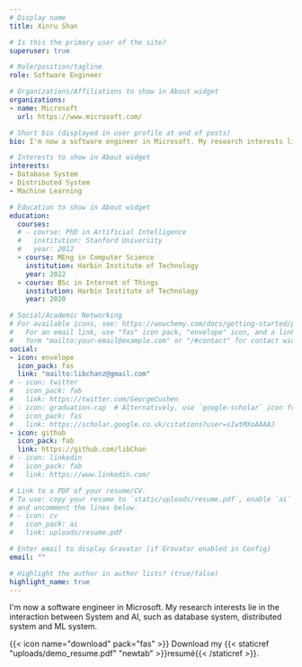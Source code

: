 ```yaml
---
# Display name
title: Xinru Shan

# Is this the primary user of the site?
superuser: true

# Role/position/tagline
role: Software Engineer

# Organizations/Affiliations to show in About widget
organizations:
- name: Microsoft
  url: https://www.microsoft.com/

# Short bio (displayed in user profile at end of posts)
bio: I'm now a software engineer in Microsoft. My research interests lies in the interaction of System and AI, like database system, ML system and distributed system.

# Interests to show in About widget
interests:
- Database System
- Distributed System
- Machine Learning

# Education to show in About widget
education:
  courses:
  # - course: PhD in Artificial Intelligence
  #   institution: Stanford University
  #   year: 2012
  - course: MEng in Computer Science
    institution: Harbin Institute of Technology
    year: 2022
  - course: BSc in Internet of Things
    institution: Harbin Institute of Technology
    year: 2020

# Social/Academic Networking
# For available icons, see: https://wowchemy.com/docs/getting-started/page-builder/#icons
#   For an email link, use "fas" icon pack, "envelope" icon, and a link in the
#   form "mailto:your-email@example.com" or "/#contact" for contact widget.
social:
- icon: envelope
  icon_pack: fas
  link: "mailto:libchanz@gmail.com"
# - icon: twitter
#   icon_pack: fab
#   link: https://twitter.com/GeorgeCushen
# - icon: graduation-cap  # Alternatively, use `google-scholar` icon from `ai` icon pack
#   icon_pack: fas
#   link: https://scholar.google.co.uk/citations?user=sIwtMXoAAAAJ
- icon: github
  icon_pack: fab
  link: https://github.com/libChan
# - icon: linkedin
#   icon_pack: fab
#   link: https://www.linkedin.com/

# Link to a PDF of your resume/CV.
# To use: copy your resume to `static/uploads/resume.pdf`, enable `ai` icons in `params.toml`, 
# and uncomment the lines below.
# - icon: cv
#   icon_pack: ai
#   link: uploads/resume.pdf

# Enter email to display Gravatar (if Gravatar enabled in Config)
email: ""

# Highlight the author in author lists? (true/false)
highlight_name: true
---
```

I'm now a software engineer in Microsoft. My research interests lie in the interaction between System and AI, such as database system, distributed system and ML system.

{{< icon name="download" pack="fas" >}} Download my {{< staticref "uploads/demo_resume.pdf" "newtab" >}}resumé{{< /staticref >}}.
